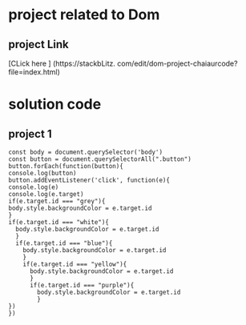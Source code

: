 # project related to Dom

## project Link
[CLick here ] (https://stackbLitz.
com/edit/dom-project-chaiaurcode?
file=index.html)

# solution code

## project 1

```` 
const body = document.querySelector('body')
const button = document.querySelectorAll(".button")
button.forEach(function(button){
console.log(button)
button.addEventListener('click', function(e){
console.log(e)
console.log(e.target)
if(e.target.id === "grey"){
body.style.backgroundColor = e.target.id
}
if(e.target.id === "white"){
  body.style.backgroundColor = e.target.id
  }
  if(e.target.id === "blue"){
    body.style.backgroundColor = e.target.id
    }
    if(e.target.id === "yellow"){
      body.style.backgroundColor = e.target.id
      }
      if(e.target.id === "purple"){
        body.style.backgroundColor = e.target.id
        }
})
})

````